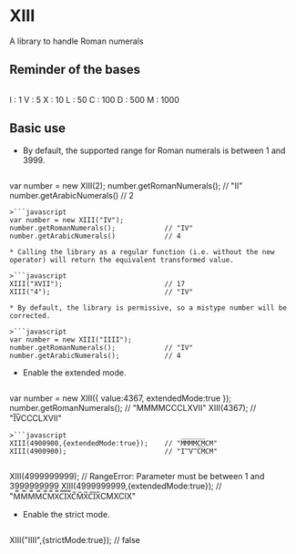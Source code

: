 # XIII
A library to handle Roman numerals

## Reminder of the bases

>```
I : 1
V : 5
X : 10
L : 50
C : 100
D : 500
M : 1000

## Basic use

* By default, the supported range for Roman numerals is between 1 and 3999.

>```javascript
var number = new XIII(2);
number.getRomanNumerals();            // "II"
number.getArabicNumerals()            // 2
```
>```javascript
var number = new XIII("IV");
number.getRomanNumerals();            // "IV"
number.getArabicNumerals()            // 4

* Calling the library as a regular function (i.e. without the new operator) will return the equivalent transformed value.

>```javascript
XIII("XVII");                         // 17
XIII("4");                            // "IV"

* By default, the library is permissive, so a mistype number will be corrected.

>```javascript
var number = new XIII("IIII");
number.getRomanNumerals();            // "IV"
number.getArabicNumerals();           // 4
```

* Enable the extended mode.

>```javascript
var number = new XIII({
  value:4367,
  extendedMode:true
});
number.getRomanNumerals();            // "MMMMCCCLXVII"
XIII(4367);                           // "I̅V̅CCCLXVII"
```
>```javascript
XIII(4900900,{extendedMode:true});    // "M̅M̅M̅M̅C̅M̅CM"
XIII(4900900);                        // "I̿V̿C̅M̅CM"
```
>```javascript
XIII(4999999999);                     // RangeError: Parameter must be between 1 and 3999999999
XIII(4999999999,{extendedMode:true}); // "M̿M̿M̿M̿C̿M̿X̿C̿I̿X̿C̅M̅X̅C̅I̅X̅CMXCIX"


* Enable the strict mode.

>```javascript
XIII("IIII",{strictMode:true});       // false

